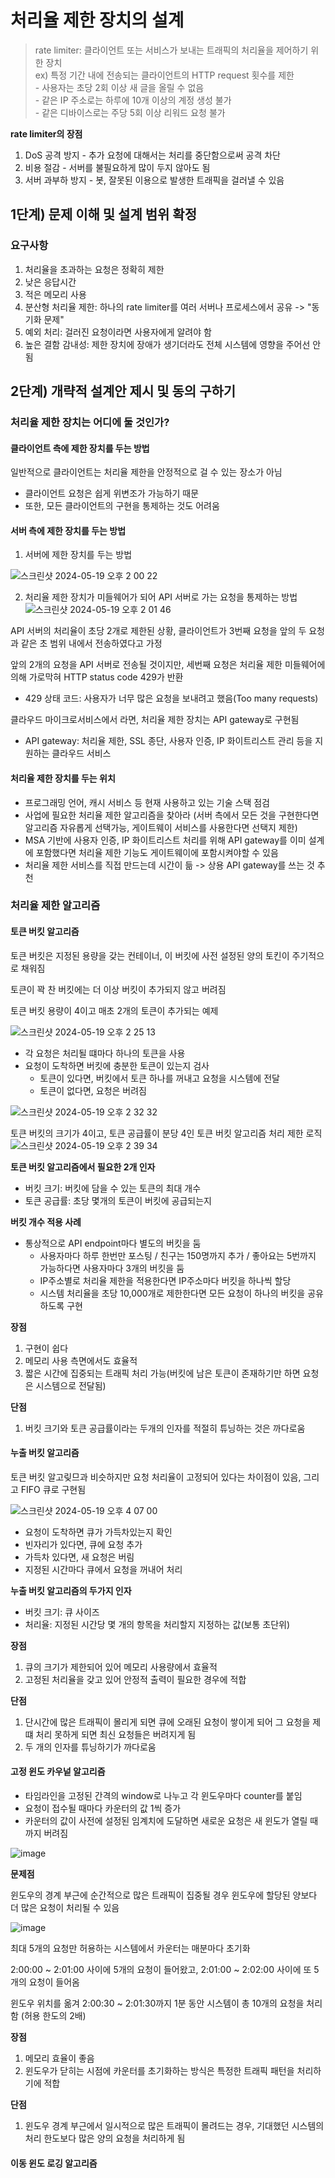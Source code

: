 # 처리율 제한 장치의 설계
> rate limiter: 클라이언트 또는 서비스가 보내는 트래픽의 처리율을 제어하기 위한 장치 </br>
> ex) 특정 기간 내에 전송되는 클라이언트의 HTTP request 횟수를 제한 </br>
>     - 사용자는 초당 2회 이상 새 글을 올릴 수 없음 </br>
>     - 같은 IP 주소로는 하루에 10개 이상의 계정 생성 불가 </br>
>     - 같은 디바이스로는 주당 5회 이상 리워드 요청 불가 </br>

**rate limiter의 장점**
1. DoS 공격 방지 - 추가 요청에 대해서는 처리를 중단함으로써 공격 차단
2. 비용 절감 - 서버를 불필요하게 많이 두지 않아도 됨
3. 서버 과부하 방지 - 봇, 잘못된 이용으로 발생한 트래픽을 걸러낼 수 있음

## 1단계) 문제 이해 및 설계 범위 확정
### 요구사항
1. 처리율을 초과하는 요청은 정확히 제한
2. 낮은 응답시간
3. 적은 메모리 사용
4. 분산형 처리율 제한: 하나의 rate limiter를 여러 서버나 프로세스에서 공유 -> "동기화 문제"
5. 예외 처리: 걸러진 요청이라면 사용자에게 알려야 함
6. 높은 결함 감내성: 제한 장치에 장애가 생기더라도 전체 시스템에 영향을 주어선 안됨

## 2단계) 개략적 설계안 제시 및 동의 구하기
### 처리율 제한 장치는 어디에 둘 것인가?

#### 클라이언트 측에 제한 장치를 두는 방법
일반적으로 클라이언트는 처리율 제한을 안정적으로 걸 수 있는 장소가 아님
- 클라이언트 요청은 쉽게 위변조가 가능하기 때문
- 또한, 모든 클라이언트의 구현을 통제하는 것도 어려움

#### 서버 측에 제한 장치를 두는 방법
1. 서버에 제한 장치를 두는 방법

![스크린샷 2024-05-19 오후 2 00 22](https://github.com/warnus/devocean-system-study-2024/assets/58351498/83156425-1de4-489e-8a85-e94e217f0865)

2. 처리율 제한 장치가 미들웨어가 되어 API 서버로 가는 요청을 통제하는 방법
![스크린샷 2024-05-19 오후 2 01 46](https://github.com/warnus/devocean-system-study-2024/assets/58351498/14ccf97a-2ffb-448b-843a-c8c378a29811)

API 서버의 처리율이 초당 2개로 제한된 상황, 클라이언트가 3번째 요청을 앞의 두 요청과 같은 초 범위 내에서 전송하였다고 가정

앞의 2개의 요청을 API 서버로 전송될 것이지만, 세번째 요청은 처리율 제한 미들웨어에 의해 가로막혀 HTTP status code 429가 반환
- 429 상태 코드: 사용자가 너무 많은 요청을 보내려고 했음(Too many requests)

클라우드 마이크로서비스에서 라면, 처리율 제한 장치는 API gateway로 구현됨
- API gateway: 처리율 제한, SSL 종단, 사용자 인증, IP 화이트리스트 관리 등을 지원하는 클라우드 서비스

#### 처리율 제한 장치를 두는 위치
- 프로그래밍 언어, 캐시 서비스 등 현재 사용하고 있는 기술 스택 점검
- 사업에 필요한 처리율 제한 알고리즘을 찾아라 (서버 측에서 모든 것을 구현한다면 알고리즘 자유롭게 선택가능, 게이트웨이 서비스를 사용한다면 선택지 제한)
- MSA 기반에 사용자 인증, IP 화이트리스트 처리를 위해 API gateway를 이미 설계에 포함했다면 처리율 제한 기능도 게이트웨이에 포함시켜야할 수 있음
- 처리율 제한 서비스를 직접 만드는데 시간이 듦 -> 상용 API gateway를 쓰는 것 추천

### 처리율 제한 알고리즘 
#### 토큰 버킷 알고리즘
토큰 버킷은 지정된 용량을 갖는 컨테이너, 이 버킷에 사전 설정된 양의 토킨이 주기적으로 채워짐

토큰이 꽉 찬 버킷에는 더 이상 버킷이 추가되지 않고 버려짐

토큰 버킷 용량이 4이고 매초 2개의 토큰이 추가되는 예제

![스크린샷 2024-05-19 오후 2 25 13](https://github.com/warnus/devocean-system-study-2024/assets/58351498/72cb08c6-e314-4b36-a56e-19085b499595)

- 각 요청은 처리될 떄마다 하나의 토큰을 사용
- 요청이 도착하면 버킷에 충분한 토큰이 있는지 검사
    - 토큰이 있다면, 버킷에서 토큰 하나를 꺼내고 요청을 시스템에 전달
    - 토큰이 없다면, 요청은 버려짐
 
![스크린샷 2024-05-19 오후 2 32 32](https://github.com/warnus/devocean-system-study-2024/assets/58351498/3e203314-22bb-4670-a034-937002d00c9d)

토큰 버킷의 크기가 4이고, 토큰 공급률이 분당 4인 토큰 버킷 알고리즘 처리 제한 로직
![스크린샷 2024-05-19 오후 2 39 34](https://github.com/warnus/devocean-system-study-2024/assets/58351498/48435722-f908-4b97-8496-4219689cf376)

**토큰 버킷 알고리즘에서 필요한 2개 인자**
- 버킷 크기: 버킷에 담을 수 있는 토큰의 최대 개수
- 토큰 공급률: 초당 몇개의 토큰이 버킷에 공급되는지

**버킷 개수 적용 사례**
- 통상적으로 API endpoint마다 별도의 버킷을 둠
  - 사용자마다 하루 한번만 포스팅 / 친구는 150명까지 추가 / 좋아요는 5번까지 가능하다면 사용자마다 3개의 버킷을 둠
  - IP주소별로 처리율 제한을 적용한다면 IP주소마다 버킷을 하나씩 할당
  - 시스템 처리율을 초당 10,000개로 제한한다면 모든 요청이 하나의 버킷을 공유하도록 구현

**장점**
1. 구현이 쉽다
2. 메모리 사용 측면에서도 효율적
3. 짧은 시간에 집중되는 트래픽 처리 가능(버킷에 남은 토큰이 존재하기만 하면 요청은 시스템으로 전달됨)

**단점**
1. 버킷 크기와 토큰 공급률이라는 두개의 인자를 적절히 튜닝하는 것은 까다로움

#### 누출 버킷 알고리즘
토큰 버킷 알고맂므과 비슷하지만 요청 처리율이 고정되어 있다는 차이점이 있음, 그리고 FIFO 큐로 구현됨

![스크린샷 2024-05-19 오후 4 07 00](https://github.com/warnus/devocean-system-study-2024/assets/58351498/32345505-8a42-4553-a89a-b54335566821)

- 요청이 도착하면 큐가 가득차있는지 확인
- 빈자리가 있다면, 큐에 요청 추가
- 가득차 있다면, 새 요청은 버림
- 지정된 시간마다 큐에서 요청을 꺼내어 처리

**누출 버킷 알고리즘의 두가지 인자**
- 버킷 크기: 큐 사이즈
- 처리율: 지정된 시간당 몇 개의 항목을 처리할지 지정하는 값(보통 초단위)

**장점**
1. 큐의 크기가 제한되어 있어 메모리 사용량에서 효율적
2. 고정된 처리율을 갖고 있어 안정적 출력이 필요한 경우에 적합

**단점**
1. 단시간에 많은 트래픽이 몰리게 되면 큐에 오래된 요청이 쌓이게 되어 그 요청을 제떄 처리 못하게 되면 최신 요청들은 버려지게 됨
2. 두 개의 인자를 튜닝하기가 까다로움

#### 고정 윈도 카우넡 알고리즘
- 타임라인을 고정된 간격의 window로 나누고 각 윈도우마다 counter를 붙임
- 요청이 접수될 때마다 카운터의 값 1씩 증가
- 카운터의 값이 사전에 설정된 임계치에 도달하면 새로운 요청은 새 윈도가 열릴 때까지 버려짐

![image](https://github.com/warnus/devocean-system-study-2024/assets/58351498/407458c7-1344-4e18-a02e-645c35fb7a61)

**문제점**

윈도우의 경계 부근에 순간적으로 많은 트래픽이 집중될 경우 윈도우에 할당된 양보다 더 많은 요청이 처리될 수 있음

![image](https://github.com/warnus/devocean-system-study-2024/assets/58351498/0a2ab725-c0f9-4bf6-b15f-fd28b7caa552)

최대 5개의 요청만 허용하는 시스템에서 카운터는 매분마다 초기화

2:00:00 ~ 2:01:00 사이에 5개의 요청이 들어왔고, 2:01:00 ~ 2:02:00 사이에 또 5개의 요청이 들어옴

윈도우 위치를 옮겨 2:00:30 ~ 2:01:30까지 1분 동안 시스템이 총 10개의 요청을 처리함 (허용 한도의 2배)

**장점**
1. 메모리 효율이 좋음
2. 윈도우가 닫히는 시점에 카운터를 초기화하는 방식은 특정한 트래픽 패턴을 처리하기에 적합

**단점**
1. 윈도우 경계 부근에서 일시적으로 많은 트래픽이 몰려드는 경우, 기대했던 시스템의 처리 한도보다 많은 양의 요청을 처리하게 됨

#### 이동 윈도 로깅 알고리즘


